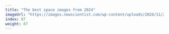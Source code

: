 ```yaml
---
title: "The best space images from 2024"
imageUrl: "https://images.newscientist.com/wp-content/uploads/2024/11/20133012/SEI_213045678.jpg?width=788"
index: 87
weight: 87
---
```

